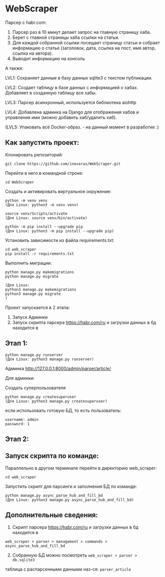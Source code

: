 # WebScraper
Парсер с habr.com:

1) Парсер раз в 10 минут делает запрос на главную страницу хаба.
2) Берет с главной страницы хаба ссылки на статьи.
3) Для каждой собранной ссылки посещает страницу статьи и собрает информацию о статье (заголовок, дата, ссылка на пост, имя автор, ссылка на автора).
4) Выводит информацию на консоль

А также:

LVL1: Сохраняет данные в базу данных sqlite3 с текстом публикации. 

LVL2: Создает таблицу в базе данных с информацией о хабах.
      Добавляет в созданную таблицу все хабы.

LVL3: Парсер асинхронный, используется библиотека aiohttp

LVL4: Добавлена админка на Django для отображения хабов и управления ими (можно добавить хаб/удалить хаб).

(LVL5: Упаковать всё Docker-образ. - на данный момент в разработке :)

## Как запустить проект:

Клонировать репозиторий:

```
git clone https://github.com/inovaras/WebScraper.git
```

Перейти в него в командной строке:
```
cd WebScraper
```

Cоздать и активировать виртуальное окружение:

```
python -m venv venv 
(Для Linux: python3 -m venv venv)
```

```
source venv/Scripts/activate  
(Для Linux: source venv/bin/activate)
```

```
python -m pip install --upgrade pip 
(Для Linux: python3 -m pip install --upgrade pip)
```

Установить зависимости из файла requirements.txt:

```
cd web_scraper
pip install -r requirements.txt
```

Выполнить миграции:

```
python manage.py makemigrations
python manage.py migrate

(Для Linux: 
python3 manage.py makemigrations
python3 manage.py migrate
)
```

Проект запускается в 2 этапа:
1) Запуск Админки
2) Запуск скрипта парсера https://habr.com/ru и загрузки данных в бд находится в 

## Этап 1:
```
python manage.py runserver
(Для Linux: python3 manage.py runserver)

```
Админка http://127.0.0.1:8000/admin/parser/article/

Для админки:

Создать суперпользователя
```
python manage.py createsuperuser
(Для Linux: python3 manage.py createsuperuser)
```
если использовать готовую БД, то есть пользователь:
```
username: admin
password: 1 
```
## Этап 2:

## Запуск скрипта по команде:
Параллельно в другом терминале перейти в директорию web_scraper:
```
cd web_scraper
```
Запустить скрипт для парсинги и заполнения БД по команде:
```
python manage.py async_parse_hub_and_fill_bd
(Для Linux: python3 manage.py async_parse_hub_and_fill_bd)
```

## Дополнительные сведения:
1) Скрипт парсера https://habr.com/ru и загрузки данных в бд находится в

```web_scraper > parser > management > commands > async_parse_hub_and_fill_bd``` 

2)  Собранную БД можно посмотреть ```web_scraper > parser > db.sqlite3```

таблица c распарсенными данными наз-ся: ```parser_article```
